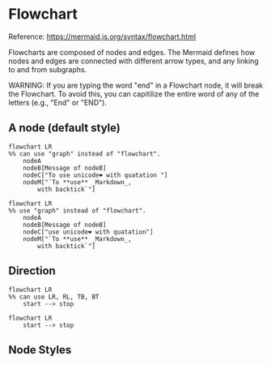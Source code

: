 # Flowchart
Reference: https://mermaid.js.org/syntax/flowchart.html

Flowcharts are composed of nodes and edges. 
The Mermaid defines how nodes and edges are connected with different arrow types, and any linking to and from subgraphs.

WARNING: If you are typing the word "end" in a Flowchart node, it will break the Flowchart.
To avoid this, you can capitilize the entire word of any of the letters (e.g., "End" or "END").

## A node (default style)
```
flowchart LR
%% can use "graph" instead of "flowchart".
    nodeA
    nodeB[Message of nodeB]
    nodeC["To use unicode❤ with quatation "]
    nodeM["`To **use** _Markdown_, 
        with backtick`"]
```
```mermaid
flowchart LR
%% use "graph" instead of "flowchart".
    nodeA
    nodeB[Message of nodeB]
    nodeC["use unicode❤ with quatation"]
    nodeM["`To **use** _Markdown_, 
        with backtick`"]
```

## Direction
```
flowchart LR
%% can use LR, RL, TB, BT
    start --> stop
```
```mermaid
flowchart LR
    start --> stop
```

## Node Styles